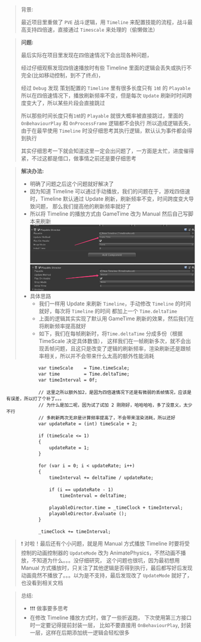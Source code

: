 > 背景: 
> 
> 最近项目里重做了 `PVE` 战斗逻辑，用 `Timeline` 来配置技能的流程，战斗最高支持四倍速，直接通过 `Timescale` 来处理的（偷懒做法） 

> **问题:**
> 
> 最后实际在项目里发现在四倍速情况下会出现各种问题，
> 
> 经过仔细观察发现四倍速播放时有些 Timeline 里面的逻辑会丢失或执行不完全(比如移动控制，到不了终点)，
> 
> 经过 `Debug` 发现 策划配置的 `Timeline` 里有很多长度只有 `1帧` 的 `Playable`
> 所以在四倍速情况下，播放刷新频率不变，但是每次 `Update` 刷新时时间跨度变大了，所以某些片段会直接跳过
> 
> 所以那些时间长度只有`1帧`的 `Playable` 就很大概率被直接跳过，里面的 `OnBehaviourPlay` 和 `OnProcessFrame` 逻辑都不会执行
> 所以造成逻辑丢失，由于在最早使用 `Timeline` 时没仔细思考其执行逻辑，默认认为事件都会得到执行
> 
> 其实仔细思考一下就会知道这里一定会出问题了，一方面是太忙，进度催得紧，不过这都是借口，做事情之前还是要仔细思考
> 

> **解决办法:**
> 
> - 明确了问题之后这个问题就好解决了
> - 因为知道 Timeline 可以通过手动播放，我们的问题在于，游戏四倍速时，Timeline 默认通过 Update 刷新，刷新频率不变，时间跨度变大导致问题，
> 那么我们提高他的刷新频率就好了
> - 所以将 Timeline 的播放方式由 GameTime 改为 Manual 然后自己写脚本来刷新
> ![img.png](img.png)
> ![img_1.png](img_1.png)
> - 具体思路
>   - 我们一样用 Update 来刷新 `Timeline`，手动修改 `Timeline` 的时间就好，每次将 `Timeline` 的时间 都加上一个 `Time.deltaTime`
>   - 上面的逻辑其实实现了默认用 GameTime 刷新的效果，然后我们在将刷新频率提高就好
>   - 如下，我们在每帧刷新时，将`Time.deltaTime` 分成多份（根据 TimeScale 决定具体数值），
      这样我们在一帧刷新多次，就不会出现丢帧问题，且这只是改变了逻辑的刷新频率，渲染刷新还是跟帧率相关，所以并不会带来什么太高的额外性能消耗
```
            var timeScale    = Time.timeScale;
            var time         = Time.deltaTime;
            var timeInterval = 0f;
            
            // 这里之所以额外加2，是因为四倍速情况下还是有微弱的丢帧情况，应该是有误差，所以打了个补丁。。。
            // 为什么是加二呢，因为试了试加 2 刚刚好，哈哈哈哈，多了没意义，太少不行
            // 多刷新两次无非是计算频率提高了，不会带来渲染消耗，所以还好
            var updateRate = (int) timeScale + 2; 
            
            if (timeScale <= 1)
            {
                updateRate = 1;
            }
            
            for (var i = 0; i < updateRate; i++)
            {
                timeInterval += deltaTime / updateRate;

                if (i == updateRate - 1)
                    timeInterval = deltaTime;

                playableDirector.time = _timeClock + timeInterval;
                playableDirector.Evaluate ();
            }
            
            _timeClock += timeInterval;

```

> ❗️ 对啦！最后还有个小问题，就是用 Manual 方式播放 Timeline 时要将受控制的动画控制器的 `UpdateMode` 改为 AnimatePhysics，不然动画不播放，不知道为什么。。。没仔细研究，
> 这个问题也很坑，因为最初想用 Manual 方式播放时，只关注了其他逻辑是否得到执行，最后都写好后发现动画竟然不播放了。。。以为是不支持，最后发现改了 `UpdateMode` 就好了，
> 也没看到相关文档


> 总结: 
> - ❗️❗️❗ 做事要多思考️
> - 在修改 Timeline 播放方式时，做了一些折返跑，
    下次使用第三方接口时一定要记得提前封装一层，
    比如不要直接用 `OnBehaviourPlay`, 封装一层，这样在后期添加统一逻辑会轻松很多